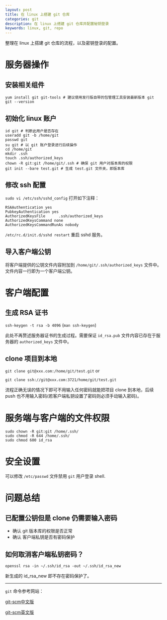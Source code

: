 ```yaml
---
layout: post
title: 在 linux 上搭建 git 仓库
categories: git
description: 在 linux 上搭建 git 仓库并配置秘钥登录
keywords: linux, git, repo
---
```


整理在 linux 上搭建 git 仓库的流程，以及密钥登录的配置。

# 服务器操作

## 安装相关组件

```shell
yum install git git-tools # 建议使用发行版自带的包管理工具安装最新版本 git
git --version
```

## 初始化 linux 账户

```shell
id git # 判断此用户是否存在
useradd git -b /home/git
passwd git
su git # 以 git 账户登录进行后续操作
cd /home/git
mkdir .ssh
touch .ssh/authorized_keys
chown -R git:git /home/git/.ssh # 确保 git 用户对版本库的权限
git init --bare test.git # 生成 test.git 文件夹，即版本库
```

## 修改 ssh 配置

`sudo vi /etc/ssh/sshd_config` 打开如下注释：

```shell
RSAAuthentication yes
PubkeyAuthentication yes
AuthorizedKeysFile      .ssh/authorized_keys
AuthorizedKeysCommand none
AuthorizedKeysCommandRunAs nobody
```

`/etc/rc.d/init.d/sshd restart` 重启 sshd 服务。

## 导入客户端公钥

将客户端提供的公钥文件内容附加到 `/home/git/.ssh/authorized_keys` 文件中。文件内容一行即为一个客户端公钥。

# 客户端配置

## 生成 RSA 证书

`ssh-keygen -t rsa -b 4096` (`man ssh-keygen`)

此处不再赘述服务器证书的生成过程。需要保证 `id_rsa.pub` 文件内容已存在于服务器的 `authorized_keys` 文件中。

## clone 项目到本地

`git clone git@xxx.com:/home/git/test.git` or

`git clone ssh://git@xxx.com:3721/home/git/test.git`

流程正确无误的情况下即可不用输入任何密码就能把项目 clone 到本地，后续 push 也不用输入密码(若客户端私钥设置了密码则必须手动输入密码)。

# 服务端与客户端的文件权限

```shell
sudo chown -R git:git /home/.ssh/
sudo chmod -R 644 /home/.ssh/
sudo chmod 600 id_rsa
```

# 安全设置

可以修改 `/etc/passwd` 文件禁用 `git` 用户登录 shell.

# 问题总结

## 已配置公钥但是 clone 仍需要输入密码

- 确认 git 版本库的权限是否正常
- 确认 客户端私钥是否有密码保护

## 如何取消客户端私钥密码？

`openssl rsa -in ~/.ssh/id_rsa -out ~/.ssh/id_rsa_new`

新生成的 id_rsa_new 即不存在密码保护了。

---
`git` 命令参考网站：

[git-scm中文版](https://git-scm.com/book/zh/v2 "https://git-scm.com/book/zh/v2")

[git-scm英文版](https://git-scm.com/book/en/v2 "https://git-scm.com/book/en/v2")
